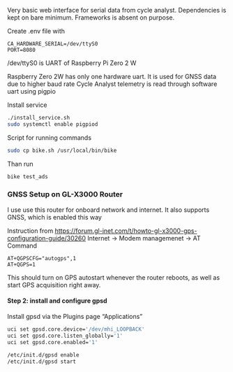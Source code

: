 Very basic web interface for serial data from cycle analyst. Dependencies is kept on bare minimum. Frameworks is absent on purpose.

Create .env file with

```
CA_HARDWARE_SERIAL=/dev/ttyS0 
PORT=8080
```

/dev/ttyS0 is UART of Raspberry Pi Zero 2 W

Raspberry Zero 2W has only one hardware uart. It is used for GNSS data due to higher baud rate
Cycle Analyst telemetry is read through software uart using pigpio


Install service
```bash
./install_service.sh
sudo systemctl enable pigpiod
```

Script for running commands
```bash
sudo cp bike.sh /usr/local/bin/bike
```

Than run
```bash
bike test_ads
```

### GNSS Setup on GL-X3000 Router
I use use this router for onboard network and internet. It also supports GNSS, which is enabled this way

Instruction from https://forum.gl-inet.com/t/howto-gl-x3000-gps-configuration-guide/30260
Internet -> Modem managemenet -> AT Command
```
AT+QGPSCFG="autogps",1
AT+QGPS=1
```
This should turn on GPS autostart whenever the router reboots, as well as start GPS acquisition right away.

#### Step 2: install and configure gpsd
Install gpsd via the Plugins page “Applications”

```bash
uci set gpsd.core.device='/dev/mhi_LOOPBACK'
uci set gpsd.core.listen_globally='1'
uci set gpsd.core.enabled='1'

/etc/init.d/gpsd enable
/etc/init.d/gpsd start
```